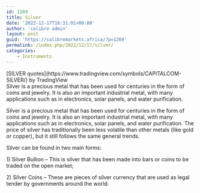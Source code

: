 ```yaml
---
id: 1269
title: Silver
date: '2022-12-17T16:31:01+00:00'
author: 'calibre admin'
layout: post
guid: 'https://calibremarkets.africa/?p=1269'
permalink: /index.php/2022/12/17/silver/
categories:
    - Instruments
---
```


<div class="tradingview-widget-container"><div class="tradingview-widget-container__widget"></div><div class="tradingview-widget-copyright">[<span class="blue-text">SILVER quotes</span>](https://www.tradingview.com/symbols/CAPITALCOM-SILVER/) by TradingView</div> <script async="" src="https://s3.tradingview.com/external-embedding/embed-widget-symbol-info.js" type="text/javascript">
  {
  "symbol": "CAPITALCOM:SILVER",
  "width": "100%",
  "locale": "en",
  "colorTheme": "light",
  "isTransparent": true
}
  </script></div>Silver is a precious metal that has been used for centuries in the form of coins and jewelry. It is also an important industrial metal, with many applications such as in electronics, solar panels, and water purification.

Silver is a precious metal that has been used for centuries in the form of coins and jewelry. It is also an important industrial metal, with many applications such as in electronics, solar panels, and water purification. The price of silver has traditionally been less volatile than other metals (like gold or copper), but it still follows the same general trends.

Silver can be found in two main forms:

1\) Silver Bullion – This is silver that has been made into bars or coins to be traded on the open market;

2\) Silver Coins – These are pieces of silver currency that are used as legal tender by governments around the world.